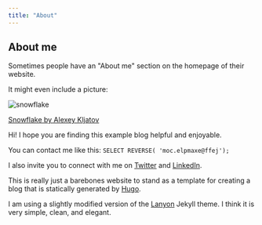 ```yaml
---
title: "About"
---
```



## About me

Sometimes people have an "About me" section on the homepage of their website.

  It might even include a picture:

  <img class="headshot" src="/media/snowflake.jpg" alt="snowflake"></img>


[Snowflake by Alexey Kljatov](https://www.flickr.com/photos/chaoticmind75/6970305535/)



Hi! I hope you are finding this example blog helpful and enjoyable.


You can contact me like this: `SELECT REVERSE( 'moc.elpmaxe@ffej');`

I also invite you to connect with me on [Twitter](http://twitter.com/xyz) and [LinkedIn](http://www.linkedin.com/in/xyz).

This is really just a barebones website to stand as a template for creating a blog that is statically generated by [Hugo](http://hugo.spf13.com).

I am using a slightly modified version of the [Lanyon](http://lanyon.getpoole.com") Jekyll theme. I think it is very simple, clean, and elegant.
